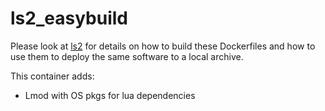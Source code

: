 # ls2_easybuild

Please look at [ls2](https://github.com/FredHutch/ls2) for details on how to build these Dockerfiles and how to use them to deploy the same software to a local archive.

This container adds:

* Lmod with OS pkgs for lua dependencies
